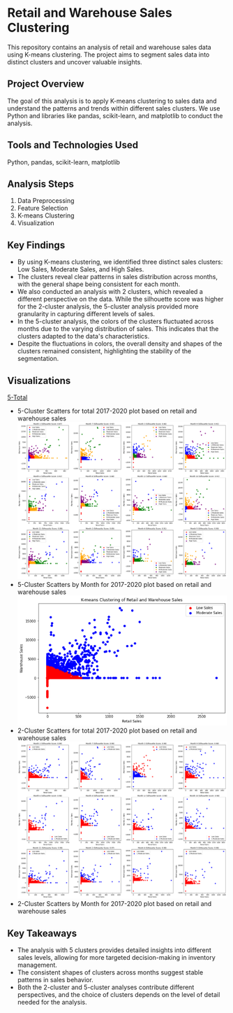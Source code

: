 # Retail and Warehouse Sales Clustering

This repository contains an analysis of retail and warehouse sales data using K-means clustering. The project aims to segment sales data into distinct clusters and uncover valuable insights.

## Project Overview

The goal of this analysis is to apply K-means clustering to sales data and understand the patterns and trends within different sales clusters. We use Python and libraries like pandas, scikit-learn, and matplotlib to conduct the analysis.

## Tools and Technologies Used

Python, pandas, scikit-learn, matplotlib

## Analysis Steps

1. Data Preprocessing
2. Feature Selection
3. K-means Clustering
4. Visualization

## Key Findings

- By using K-means clustering, we identified three distinct sales clusters: Low Sales, Moderate Sales, and High Sales.
- The clusters reveal clear patterns in sales distribution across months, with the general shape being consistent for each month.
- We also conducted an analysis with 2 clusters, which revealed a different perspective on the data. While the silhouette score was higher for the 2-cluster analysis, the 5-cluster analysis provided more granularity in capturing different levels of sales.
- In the 5-cluster analysis, the colors of the clusters fluctuated across months due to the varying distribution of sales. This indicates that the clusters adapted to the data's characteristics.
- Despite the fluctuations in colors, the overall density and shapes of the clusters remained consistent, highlighting the stability of the segmentation.

## Visualizations

[5-Total](images/5_total.png)
- 5-Cluster Scatters for total 2017-2020 plot based on retail and warehouse sales
![5-By Month Cluster Scatter Plots](images/5_clusters.png)
- 5-Cluster Scatters by Month for 2017-2020 plot based on retail and warehouse sales
![2-Total](images/2_total.png)
- 2-Cluster Scatters for total 2017-2020 plot based on retail and warehouse sales
![2-By Month Cluster Scatter Plots](images/2_clusters.png)
- 2-Cluster Scatters by Month for 2017-2020 plot based on retail and warehouse sales

## Key Takeaways

- The analysis with 5 clusters provides detailed insights into different sales levels, allowing for more targeted decision-making in inventory management.
- The consistent shapes of clusters across months suggest stable patterns in sales behavior.
- Both the 2-cluster and 5-cluster analyses contribute different perspectives, and the choice of clusters depends on the level of detail needed for the analysis.

